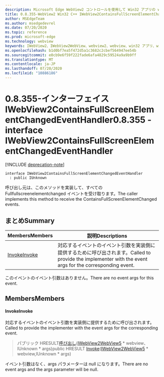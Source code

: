 ```yaml
---
description: Microsoft Edge WebView2 コントロールを使用して Win32 アプリの web コンテンツをホストする
title: 0.8.355-WebView2 Win32 C++ IWebView2ContainsFullScreenElementChangedEventHandler
author: MSEdgeTeam
ms.author: msedgedevrel
ms.date: 07/20/2020
ms.topic: reference
ms.prod: microsoft-edge
ms.technology: webview
keywords: IWebView2、IWebView2WebView、webview2、webview、win32 アプリ、win32、edge
ms.openlocfilehash: b1d0bf7ea5f472d5a1c3682c2cbef564947ee54b
ms.sourcegitcommit: e0cb9e6f59f222fade6afa4829c59524a9a9b9ff
ms.translationtype: MT
ms.contentlocale: ja-JP
ms.lasthandoff: 07/20/2020
ms.locfileid: "10886186"
---
```

# <span data-ttu-id="845c1-104">0.8.355-インターフェイス IWebView2ContainsFullScreenElementChangedEventHandler</span><span class="sxs-lookup"><span data-stu-id="845c1-104">0.8.355 - interface IWebView2ContainsFullScreenElementChangedEventHandler</span></span> 

[!INCLUDE [deprecation-note](../../includes/deprecation-note.md)]

```
interface IWebView2ContainsFullScreenElementChangedEventHandler
  : public IUnknown
```

<span data-ttu-id="845c1-105">呼び出し元は、このメソッドを実装して、すべての Fullfullscreenelementchanged イベントを受け取ります。</span><span class="sxs-lookup"><span data-stu-id="845c1-105">The caller implements this method to receive the ContainsFullScreenElementChanged events.</span></span>

## <span data-ttu-id="845c1-106">まとめ</span><span class="sxs-lookup"><span data-stu-id="845c1-106">Summary</span></span>

 <span data-ttu-id="845c1-107">Members</span><span class="sxs-lookup"><span data-stu-id="845c1-107">Members</span></span>                        | <span data-ttu-id="845c1-108">説明</span><span class="sxs-lookup"><span data-stu-id="845c1-108">Descriptions</span></span>
--------------------------------|---------------------------------------------
[<span data-ttu-id="845c1-109">Invoke</span><span class="sxs-lookup"><span data-stu-id="845c1-109">Invoke</span></span>](#invoke) | <span data-ttu-id="845c1-110">対応するイベントのイベント引数を実装側に提供するために呼び出されます。</span><span class="sxs-lookup"><span data-stu-id="845c1-110">Called to provide the implementer with the event args for the corresponding event.</span></span>

<span data-ttu-id="845c1-111">このイベントのイベント引数はありません。</span><span class="sxs-lookup"><span data-stu-id="845c1-111">There are no event args for this event.</span></span>

## <span data-ttu-id="845c1-112">Members</span><span class="sxs-lookup"><span data-stu-id="845c1-112">Members</span></span>

#### <span data-ttu-id="845c1-113">Invoke</span><span class="sxs-lookup"><span data-stu-id="845c1-113">Invoke</span></span> 

<span data-ttu-id="845c1-114">対応するイベントのイベント引数を実装側に提供するために呼び出されます。</span><span class="sxs-lookup"><span data-stu-id="845c1-114">Called to provide the implementer with the event args for the corresponding event.</span></span>

> <span data-ttu-id="845c1-115">パブリック HRESULT[呼び出し](#invoke)([IWebView2WebView5](IWebView2WebView5.md) \* webview、IUnknown \* args)</span><span class="sxs-lookup"><span data-stu-id="845c1-115">public HRESULT [Invoke](#invoke)([IWebView2WebView5](IWebView2WebView5.md) \* webview,IUnknown \* args)</span></span>

<span data-ttu-id="845c1-116">イベント引数はなく、args パラメーターは null になります。</span><span class="sxs-lookup"><span data-stu-id="845c1-116">There are no event args and the args parameter will be null.</span></span>

